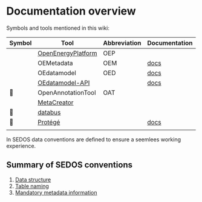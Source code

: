 # Documentation overview

Symbols and tools mentioned in this wiki:

| Symbol | Tool | Abbreviation | Documentation |
|--------|------|--------------|---------------|
|        |   [OpenEnergyPlatform](https://openenergy-platform.org/)   |       OEP      |               |
|        |    OEMetadata  |       OEM        |        [ docs ](https://github.com/OpenEnergyPlatform/oemetadata/blob/develop/metadata/latest/metadata_key_description.md#oemetadata---key-description)       |
|        |  OEdatamodel    |        OED      |       [ docs ](https://github.com/sedos-project/oedatamodel)      |
| | [OEdatamodel-API](https://modex.rl-institut.de/upload_datapackage/) | | [ docs ](https://modex.rl-institut.de/) |
|    :ear_of_rice:    |   OpenAnnotationTool   |       OAT       |               |
|        |   [MetaCreator](https://meta.rl-institut.de/meta_creator/151)    |              |               |
| :stars: | [databus](https://energy.databus.dbpedia.org/)  | | |
| 📙 | [Protégé](https://protege.stanford.edu/) | | [docs](http://protegeproject.github.io/protege/) |
| | | | |


In SEDOS data conventions are defined to ensure a seemlees working experience.

## Summary of SEDOS conventions

1. [Data structure](input_data.md#Data-structure)
2. [Table naming](input_data.md#Table-naming)
3. [Mandatory metadata information](metadata.md#Mandatory-set-of-metadata-information)